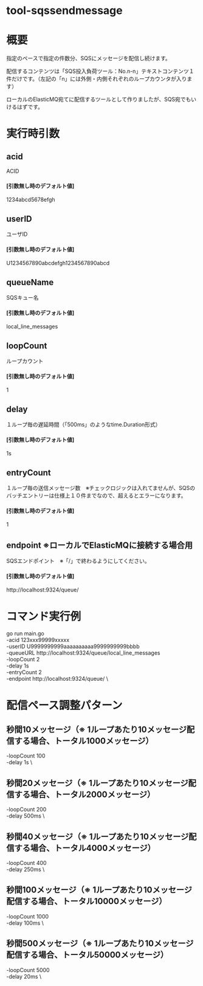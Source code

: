 # tool-sqssendmessage

# 概要

指定のペースで指定の件数分、SQSにメッセージを配信し続けます。

配信するコンテンツは「SQS投入負荷ツール：No.n-n」テキストコンテンツ１件だけです。（左記の「n」には外側・内側それぞれのループカウンタが入ります）

ローカルのElasticMQ宛てに配信するツールとして作りましたが、SQS宛でもいけるはずです。

# 実行時引数

## acid

ACID

#### [引数無し時のデフォルト値]

1234abcd5678efgh

## userID

ユーザID

#### [引数無し時のデフォルト値]

U1234567890abcdefgh1234567890abcd

## queueName

SQSキュー名

#### [引数無し時のデフォルト値]

local_line_messages

## loopCount

ループカウント

#### [引数無し時のデフォルト値]

1

## delay

１ループ毎の遅延時間（「500ms」のようなtime.Duration形式）

#### [引数無し時のデフォルト値]

1s

## entryCount

１ループ毎の送信メッセージ数　※チェックロジックは入れてませんが、SQSのバッチエントリーは仕様上１０件までなので、超えるとエラーになります。

#### [引数無し時のデフォルト値]

1

## endpoint ※ローカルでElasticMQに接続する場合用

SQSエンドポイント　※「/」で終わるようにしてください。

#### [引数無し時のデフォルト値]

http://localhost:9324/queue/

# コマンド実行例
go run main.go \
-acid 123xxx99999xxxxx \
-userID U9999999999aaaaaaaaaa9999999999bbbb \
-queueURL http://localhost:9324/queue/local_line_messages \
-loopCount 2 \
-delay 1s \
-entryCount 2 \
-endpoint http://localhost:9324/queue/ \

# 配信ペース調整パターン

## 秒間10メッセージ（※ 1ループあたり10メッセージ配信する場合、トータル1000メッセージ）

-loopCount 100 \
-delay 1s \

## 秒間20メッセージ（※ 1ループあたり10メッセージ配信する場合、トータル2000メッセージ）

-loopCount 200 \
-delay 500ms \

## 秒間40メッセージ（※ 1ループあたり10メッセージ配信する場合、トータル4000メッセージ）

-loopCount 400 \
-delay 250ms \

## 秒間100メッセージ（※ 1ループあたり10メッセージ配信する場合、トータル10000メッセージ）

-loopCount 1000 \
-delay 100ms \

## 秒間500メッセージ（※ 1ループあたり10メッセージ配信する場合、トータル50000メッセージ）

-loopCount 5000 \
-delay 20ms \
